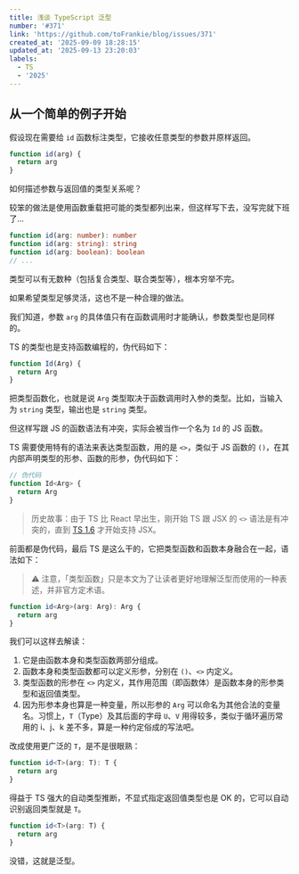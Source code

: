 ```yaml
---
title: 浅谈 TypeScript 泛型
number: '#371'
link: 'https://github.com/toFrankie/blog/issues/371'
created_at: '2025-09-09 18:28:15'
updated_at: '2025-09-13 23:20:03'
labels:
  - TS
  - '2025'
---
```

## 从一个简单的例子开始

假设现在需要给 `id` 函数标注类型，它接收任意类型的参数并原样返回。

```js
function id(arg) {
  return arg
}
```

如何描述参数与返回值的类型关系呢？

较笨的做法是使用函数重载把可能的类型都列出来，但这样写下去，没写完就下班了...

```ts
function id(arg: number): number
function id(arg: string): string
function id(arg: boolean): boolean
// ...
```

类型可以有无数种（包括复合类型、联合类型等），根本穷举不完。

如果希望类型足够灵活，这也不是一种合理的做法。

我们知道，参数 `arg` 的具体值只有在函数调用时才能确认，参数类型也是同样的。

TS 的类型也是支持函数编程的，伪代码如下：

```ts
function Id(Arg) {
  return Arg
}
```

把类型函数化，也就是说 `Arg` 类型取决于函数调用时入参的类型。比如，当输入为 `string` 类型，输出也是 `string` 类型。

但这样写跟 JS 的函数语法有冲突，实际会被当作一个名为 `Id` 的 JS 函数。

TS 需要使用特有的语法来表达类型函数，用的是 `<>`，类似于 JS 函数的 `()`，在其内部声明类型的形参、函数的形参，伪代码如下：

```js
// 伪代码
function Id<Arg> {
  return Arg
}
```

> 历史故事：由于 TS 比 React 早出生，刚开始 TS 跟 JSX 的 `<>` 语法是有冲突的，直到 [TS 1.6](https://www.typescriptlang.org/docs/handbook/release-notes/typescript-1-6.html) 才开始支持 JSX。

前面都是伪代码，最后 TS 是这么干的，它把类型函数和函数本身融合在一起，语法如下：

> ⚠️ 注意，「类型函数」只是本文为了让读者更好地理解泛型而使用的一种表述，并非官方定术语。

```ts
function id<Arg>(arg: Arg): Arg {
  return arg
}
```

我们可以这样去解读：

1. 它是由函数本身和类型函数两部分组成。
2. 函数本身和类型函数都可以定义形参，分别在 `()`、`<>` 内定义。
3. 类型函数的形参在 `<>` 内定义，其作用范围（即函数体）是函数本身的形参类型和返回值类型。
4. 因为形参本身也算是一种变量，所以形参的 `Arg` 可以命名为其他合法的变量名。习惯上，`T`（Type）及其后面的字母 `U`、`V` 用得较多，类似于循环遍历常用的 i、j、k 差不多，算是一种约定俗成的写法吧。

改成使用更广泛的 `T`，是不是很眼熟：

```ts
function id<T>(arg: T): T {
  return arg
}
```

得益于 TS 强大的自动类型推断，不显式指定返回值类型也是 OK 的，它可以自动识别返回类型就是 `T`。

```ts
function id<T>(arg: T) {
  return arg
}
```

没错，这就是泛型。
